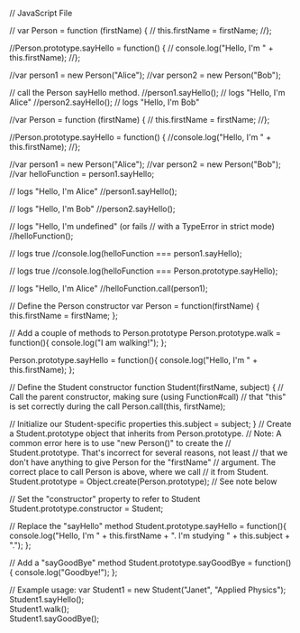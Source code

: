 // JavaScript File

// var Person = function (firstName) {
//  this.firstName = firstName;
//};

//Person.prototype.sayHello = function() {
//  console.log("Hello, I'm " + this.firstName);
//};

//var person1 = new Person("Alice");
//var person2 = new Person("Bob");

// call the Person sayHello method.
//person1.sayHello(); // logs "Hello, I'm Alice"
//person2.sayHello(); // logs "Hello, I'm Bob"


//var Person = function (firstName) {
 // this.firstName = firstName;
//};

//Person.prototype.sayHello = function() {
  //console.log("Hello, I'm " + this.firstName);
//};

//var person1 = new Person("Alice");
//var person2 = new Person("Bob");
//var helloFunction = person1.sayHello;

// logs "Hello, I'm Alice"
//person1.sayHello();

// logs "Hello, I'm Bob"
//person2.sayHello();

// logs "Hello, I'm undefined" (or fails
// with a TypeError in strict mode)
//helloFunction();                                    

// logs true
//console.log(helloFunction === person1.sayHello);

// logs true
//console.log(helloFunction === Person.prototype.sayHello);

// logs "Hello, I'm Alice"
//helloFunction.call(person1);

// Define the Person constructor
var Person = function(firstName) {
  this.firstName = firstName;
 };

// Add a couple of methods to Person.prototype
Person.prototype.walk = function(){
  console.log("I am walking!");
 };

Person.prototype.sayHello = function(){
  console.log("Hello, I'm " + this.firstName);
};

// Define the Student constructor
function Student(firstName, subject) {
  // Call the parent constructor, making sure (using Function#call)
  // that "this" is set correctly during the call
  Person.call(this, firstName);

  // Initialize our Student-specific properties
  this.subject = subject;
}
// Create a Student.prototype object that inherits from Person.prototype.
// Note: A common error here is to use "new Person()" to create the
// Student.prototype. That's incorrect for several reasons, not least 
// that we don't have anything to give Person for the "firstName" 
// argument. The correct place to call Person is above, where we call 
// it from Student.
Student.prototype = Object.create(Person.prototype); // See note below

// Set the "constructor" property to refer to Student
Student.prototype.constructor = Student;

// Replace the "sayHello" method
Student.prototype.sayHello = function(){
  console.log("Hello, I'm " + this.firstName + ". I'm studying "
              + this.subject + ".");
};

// Add a "sayGoodBye" method
Student.prototype.sayGoodBye = function(){
  console.log("Goodbye!");
};

// Example usage:
var Student1 = new Student("Janet", "Applied Physics");
Student1.sayHello();   
Student1.walk();       
Student1.sayGoodBye();